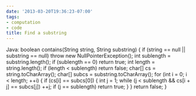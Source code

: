 ```yaml
---
date: '2013-03-20T19:36:23-07:00'
tags:
- computation
- code
title: Find a substring
---
```


Java: boolean contains(String string, String substring) { if (string == null || substring == null) throw new NullPointerException(); int sublength = substring.length(); if (sublength == 0) return true; int length = string.length(); if (length < sublength) return false; char[] cs = string.toCharArray(); char[] subcs = substring.toCharArray(); for (int i = 0; i < length; ++i) { if (cs[i] == subcs[0]) { int j = 1; while (j < sublength && cs[i + j] == subcs[j]) ++j; if (j == sublength) return true; } } return false; }

